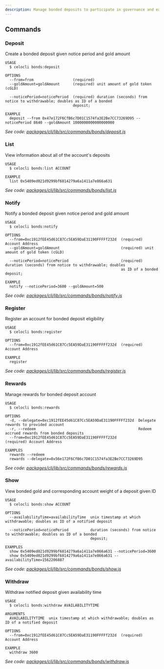 ```yaml
---
description: Manage bonded deposits to participate in governance and earn rewards
---
```


## Commands

### Deposit

Create a bonded deposit given notice period and gold amount

```
USAGE
  $ celocli bonds:deposit

OPTIONS
  --from=from                  (required)
  --goldAmount=goldAmount      (required) unit amount of gold token (cGLD)

  --noticePeriod=noticePeriod  (required) duration (seconds) from notice to withdrawable; doubles as ID of a bonded
                               deposit;

EXAMPLE
  deposit --from 0x47e172F6CfB6c7D01C1574fa3E2Be7CC73269D95 --noticePeriod 8640 --goldAmount 1000000000000000000
```

_See code: [packages/cli/lib/src/commands/bonds/deposit.js](https://github.com/celo-org/celo-monorepo/tree/master/packages/cli/lib/src/commands/bonds/deposit.js)_

### List

View information about all of the account's deposits

```
USAGE
  $ celocli bonds:list ACCOUNT

EXAMPLE
  list 0x5409ed021d9299bf6814279a6a1411a7e866a631
```

_See code: [packages/cli/lib/src/commands/bonds/list.js](https://github.com/celo-org/celo-monorepo/tree/master/packages/cli/lib/src/commands/bonds/list.js)_

### Notify

Notify a bonded deposit given notice period and gold amount

```
USAGE
  $ celocli bonds:notify

OPTIONS
  --from=0xc1912fEE45d61C87Cc5EA59DaE31190FFFFf232d  (required) Account Address
  --goldAmount=goldAmount                            (required) unit amount of gold token (cGLD)

  --noticePeriod=noticePeriod                        (required) duration (seconds) from notice to withdrawable; doubles
                                                     as ID of a bonded deposit;

EXAMPLE
  notify --noticePeriod=3600 --goldAmount=500
```

_See code: [packages/cli/lib/src/commands/bonds/notify.js](https://github.com/celo-org/celo-monorepo/tree/master/packages/cli/lib/src/commands/bonds/notify.js)_

### Register

Register an account for bonded deposit eligibility

```
USAGE
  $ celocli bonds:register

OPTIONS
  --from=0xc1912fEE45d61C87Cc5EA59DaE31190FFFFf232d  (required) Account Address

EXAMPLE
  register
```

_See code: [packages/cli/lib/src/commands/bonds/register.js](https://github.com/celo-org/celo-monorepo/tree/master/packages/cli/lib/src/commands/bonds/register.js)_

### Rewards

Manage rewards for bonded deposit account

```
USAGE
  $ celocli bonds:rewards

OPTIONS
  -d, --delegate=0xc1912fEE45d61C87Cc5EA59DaE31190FFFFf232d  Delegate rewards to provided account
  -r, --redeem                                               Redeem accrued rewards from bonded deposits
  --from=0xc1912fEE45d61C87Cc5EA59DaE31190FFFFf232d          (required) Account Address

EXAMPLES
  rewards --redeem
  rewards --delegate=0x56e172F6CfB6c7D01C1574fa3E2Be7CC73269D95
```

_See code: [packages/cli/lib/src/commands/bonds/rewards.js](https://github.com/celo-org/celo-monorepo/tree/master/packages/cli/lib/src/commands/bonds/rewards.js)_

### Show

View bonded gold and corresponding account weight of a deposit given ID

```
USAGE
  $ celocli bonds:show ACCOUNT

OPTIONS
  --availabilityTime=availabilityTime  unix timestamp at which withdrawable; doubles as ID of a notified deposit

  --noticePeriod=noticePeriod          duration (seconds) from notice to withdrawable; doubles as ID of a bonded
                                       deposit;

EXAMPLES
  show 0x5409ed021d9299bf6814279a6a1411a7e866a631 --noticePeriod=3600
  show 0x5409ed021d9299bf6814279a6a1411a7e866a631 --availabilityTime=1562206887
```

_See code: [packages/cli/lib/src/commands/bonds/show.js](https://github.com/celo-org/celo-monorepo/tree/master/packages/cli/lib/src/commands/bonds/show.js)_

### Withdraw

Withdraw notified deposit given availability time

```
USAGE
  $ celocli bonds:withdraw AVAILABILITYTIME

ARGUMENTS
  AVAILABILITYTIME  unix timestamp at which withdrawable; doubles as ID of a notified deposit

OPTIONS
  --from=0xc1912fEE45d61C87Cc5EA59DaE31190FFFFf232d  (required) Account Address

EXAMPLE
  withdraw 3600
```

_See code: [packages/cli/lib/src/commands/bonds/withdraw.js](https://github.com/celo-org/celo-monorepo/tree/master/packages/cli/lib/src/commands/bonds/withdraw.js)_
